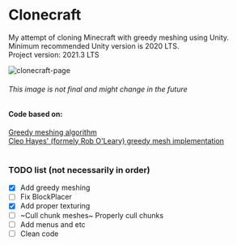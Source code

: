 # Clonecraft
My attempt of cloning Minecraft with greedy meshing using Unity.  
Minimum recommended Unity version is 2020 LTS.  
Project version: 2021.3 LTS

![clonecraft-page](https://user-images.githubusercontent.com/40342021/185242373-ff6f6ce2-c70e-4d83-b63a-85af48027552.png)

###### This image is not final and might change in the future

#### Code based on:
[Greedy meshing algorithm](https://0fps.net/2012/06/30/meshing-in-a-minecraft-game)  
[Cleo Hayes' (formely Rob O'Leary) greedy mesh implementation](https://github.com/roboleary/GreedyMesh)

#
### TODO list (not necessarily in order)
- [X] Add greedy meshing
- [ ] Fix BlockPlacer
- [X] Add proper texturing
- [ ] ~Cull chunk meshes~ Properly cull chunks
- [ ] Add menus and etc
- [ ] Clean code
